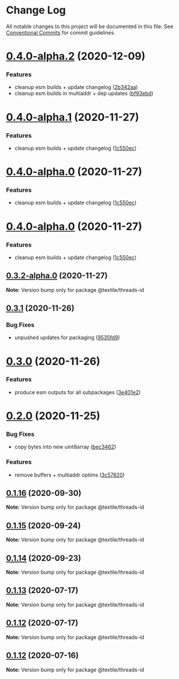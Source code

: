 # Change Log

All notable changes to this project will be documented in this file.
See [Conventional Commits](https://conventionalcommits.org) for commit guidelines.

# [0.4.0-alpha.2](https://github.com/textileio/js-threads/compare/@textile/threads-id@0.3.1...@textile/threads-id@0.4.0-alpha.2) (2020-12-09)


### Features

* cleanup esm builds + update changelog ([2b342aa](https://github.com/textileio/js-threads/commit/2b342aa41d71e955bc81c9eba5ce56ed21a0ee82))
* cleanup esm builds in multiaddr + dep updates ([bf93ebd](https://github.com/textileio/js-threads/commit/bf93ebdbb2489a46d9cabb8754c4424a23d12b5d))





# [0.4.0-alpha.1](https://github.com/textileio/js-threads/compare/@textile/threads-id@0.3.1...@textile/threads-id@0.4.0-alpha.1) (2020-11-27)


### Features

* cleanup esm builds + update changelog ([1c550ec](https://github.com/textileio/js-threads/commit/1c550ec78eab0368d5c758a7068e529c45918729))





# [0.4.0-alpha.0](https://github.com/textileio/js-threads/compare/@textile/threads-id@0.3.1...@textile/threads-id@0.4.0-alpha.0) (2020-11-27)


### Features

* cleanup esm builds + update changelog ([1c550ec](https://github.com/textileio/js-threads/commit/1c550ec78eab0368d5c758a7068e529c45918729))





# [0.4.0-alpha.0](https://github.com/textileio/js-threads/compare/@textile/threads-id@0.3.1...@textile/threads-id@0.4.0-alpha.0) (2020-11-27)


### Features

* cleanup esm builds + update changelog ([1c550ec](https://github.com/textileio/js-threads/commit/1c550ec78eab0368d5c758a7068e529c45918729))





## [0.3.2-alpha.0](https://github.com/textileio/js-threads/compare/@textile/threads-id@0.3.1...@textile/threads-id@0.3.2-alpha.0) (2020-11-27)

**Note:** Version bump only for package @textile/threads-id





## [0.3.1](https://github.com/textileio/js-threads/compare/@textile/threads-id@0.3.0...@textile/threads-id@0.3.1) (2020-11-26)


### Bug Fixes

* unpushed updates for packaging ([9535fd9](https://github.com/textileio/js-threads/commit/9535fd9d359cd15275f318663d0cc9d47d856206))





# [0.3.0](https://github.com/textileio/js-threads/compare/@textile/threads-id@0.2.0...@textile/threads-id@0.3.0) (2020-11-26)


### Features

* produce esm outputs for all subpackages ([3e401e2](https://github.com/textileio/js-threads/commit/3e401e2af0aa5bdd0b9f57dd23385843c2b6a5b4))





# [0.2.0](https://github.com/textileio/js-threads/compare/@textile/threads-id@0.1.16...@textile/threads-id@0.2.0) (2020-11-25)


### Bug Fixes

* copy bytes into new uint8array ([bec3462](https://github.com/textileio/js-threads/commit/bec34628134ad4e219cf2b5f3a4a87c384e4337b))


### Features

* remove buffers + multiaddr optims ([3c57820](https://github.com/textileio/js-threads/commit/3c578203b8614aad0e892832b8efcc90d6e13fac))





## [0.1.16](https://github.com/textileio/js-threads/compare/@textile/threads-id@0.1.13...@textile/threads-id@0.1.16) (2020-09-30)

**Note:** Version bump only for package @textile/threads-id





## [0.1.15](https://github.com/textileio/js-threads/compare/@textile/threads-id@0.1.13...@textile/threads-id@0.1.15) (2020-09-24)

**Note:** Version bump only for package @textile/threads-id





## [0.1.14](https://github.com/textileio/js-threads/compare/@textile/threads-id@0.1.13...@textile/threads-id@0.1.14) (2020-09-23)

**Note:** Version bump only for package @textile/threads-id





## [0.1.13](https://github.com/textileio/js-threads/compare/@textile/threads-id@0.1.12...@textile/threads-id@0.1.13) (2020-07-17)

**Note:** Version bump only for package @textile/threads-id





## [0.1.12](https://github.com/textileio/js-threads/compare/@textile/threads-id@0.1.11...@textile/threads-id@0.1.12) (2020-07-17)

**Note:** Version bump only for package @textile/threads-id





## [0.1.12](https://github.com/textileio/js-threads/compare/@textile/threads-id@0.1.11...@textile/threads-id@0.1.12) (2020-07-16)

**Note:** Version bump only for package @textile/threads-id
